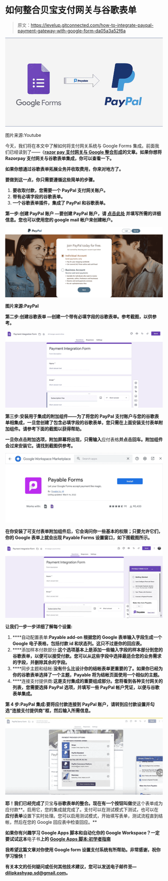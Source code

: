 # 如何整合贝宝支付网关与谷歌表单

> 原文：<https://levelup.gitconnected.com/how-to-integrate-paypal-payment-gateway-with-google-form-da05a3a52f6a>

![](img/09e2633ecdb20f5c122794661795c938.png)

图片来源:Youtube

今天，我们将在本文中了解如何将支付网关系统与 Google Forms 集成。前面我们已经读到了——《[**razor pay 支付网关与 Google 整合形成**](/razorpay-payment-integration-with-google-form-3b5802d5dc0d)**的文章。如果你想将 Razorpay 支付网关与谷歌表单集成，你可以查看一下。**

**如果你想通过谷歌表单拓展业务并收取费用，你来对地方了。**

**要做到这一点，你只需要遵循这些简单的步骤。**

1.  **要收取付款，您需要一个 **PayPal** 支付网关账户。**
2.  **带有必填字段的谷歌表单。**
3.  **一个谷歌表单插件，集成了 PayPal 和谷歌表单。**

****第一步:创建 PayPal 账户** —要创建 **PayPal** 账户，请 [**点击此处**](https://www.paypal.com/in/home) 并填写所需的详细信息。您也可以使用您的 google mail 帐户来创建帐户。**

**![](img/8ac2bb65cd04aae39a5cbc1f9304234d.png)**

**图片来源:PayPal**

**第二步:创建谷歌表单 —创建一个带有必填字段的谷歌表单。参考截图，以供参考。**

**![](img/a655e9539b4e7b285584face026b9e83.png)**

****第三步:安装用于集成的附加组件**——为了将您的 **PayPal** 支付账户与您的谷歌表单相集成，一旦您创建了包含必填字段的谷歌表单，您只需在上面安装**支付表单**附加组件。请参考下面的截图以获得帮助。**

**一旦你点击附加选项，附加屏幕将出现，只需输入**应付表格**并点击回车。附加组件会过来安装它。请找到截图供参考。**

**![](img/7e938cb0eddcf7be8aed5725bfc8b7f4.png)**

**在你安装了可支付表单附加组件后，它会询问你一些基本的权限；只要允许它们，你的 Google 表单上就会出现 Payable Forms 设置窗口，如下图截图所示。**

**![](img/d3c1ac1238b16f129005693f9fd5e079.png)**

**让我们一步一步详细了解每个设置:**

1.  ****自动配置表单:**Payable add-on 根据您的 Google 表单输入字段生成一个 Google 电子表格，包括付款 id 和状态列。这只不过是你的回应表。**
2.  ****添加样本付款部分:**这个选项基本上是添加一些输入字段的样本部分到您的谷歌表单，以便可以接受付款。您可以从这些字段中选择最适合您的业务需求的字段，并删除其余的字段。**
3.  ****同步主题和结帐:**没有什么比设计你的结帐表单更重要的了。如果你已经为你的谷歌表单选择了一个主题，Payable 将为结帐页面使用一个相似的主题。**
4.  ****连接支付提供商:**这是支付集成的重要组成部分。您将看到各种支付网关的列表，您需要选择 **PayPal** 选项，并填写一些 **PayPal** 帐户凭证，以便与谷歌表单集成。**

****第 4 步:PayPal 集成**:要将应付款连接到 PayPal 账户，请转到应付款设置并勾选“**连接支付提供商**”框，然后输入所需信息。**

**![](img/7c926e6f018d91a2e61667c3ac4cf4b6.png)**

**耶！我们已经完成了**贝宝**与谷歌表单的整合。现在有一个按钮叫做**使这个表单成为应付款**。启用它，您的集成就完成了。支付可以在测试模式下测试，也可以在**应付表单**设置下实时处理。您可以启用测试模式，开始填写表单，测试流程直到结帐，然后在您的 Google 回应表中检查回应。**

**如果你有兴趣学习 Google Apps 脚本和自动化你的 Google Workspace？一定要试试这本**电子书**上的 [**Google Apps 脚本:初学者指南**](https://www.amazon.com/dp/B0BTJC9X5R)**

**我希望这篇文章对你使用 Google form 设置支付系统有所帮助。非常感谢，祝你学习愉快！**

**有关本文的任何疑问或任何其他技术建议，您可以发送电子邮件至—**dilipkashyap.sd@gmail.com**。**